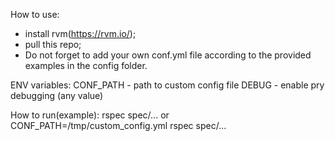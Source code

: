 How to use:
- install rvm(https://rvm.io/);
- pull this repo;
- Do not forget to add your own conf.yml file according to the provided examples in the config folder.

ENV variables:
CONF_PATH - path to custom config file
DEBUG - enable pry debugging (any value)

How to run(example):
rspec spec/...
or
CONF_PATH=/tmp/custom_config.yml rspec spec/...
